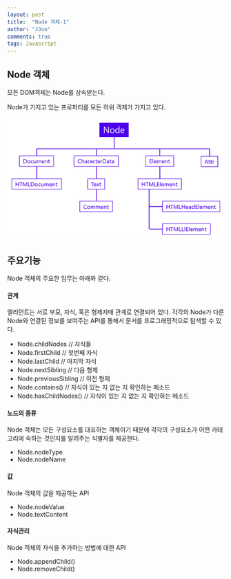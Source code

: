 ```yaml
---
layout: post
title:  "Node 객체-1"
author: "JJoo"
comments: true
tags: Javascript
---
```



## Node 객체

모든 DOM객체는 Node를 상속받는다.

Node가 가지고 있는 프로퍼티를 모든 하위 객체가 가지고 있다. 

![Node구조](/images/Node구조.png)

## 주요기능

Node 객체의 주요한 임무는 아래와 같다.

#### 관계

엘리먼트는 서로 부모, 자식, 혹은 형제자매 관계로 연결되어 있다. 각각의 Node가 다른 Node와 연결된 정보를 보여주는 API를 통해서 문서를 프로그래밍적으로 탐색할 수 있다.

- Node.childNodes // 자식들 
- Node.firstChild // 첫번째 자식
- Node.lastChild // 마지막 자식
- Node.nextSibling // 다음 형제
- Node.previousSibling // 이전 형제
- Node.contains() // 자식이 있는 지 없는 지 확인하는 메소드
- Node.hasChildNodes() // 자식이 있는 지 없는 지 확인하는 메소드


#### 노드의 종류

Node 객체는 모든 구성요소를 대표하는 객체이기 때문에 각각의 구성요소가 어떤 카테고리에 속하는 것인지를 알려주는 식별자를 제공한다.

- Node.nodeType
- Node.nodeName

#### 값

Node 객체의 값을 제공하는 API

- Node.nodeValue
- Node.textContent

#### 자식관리

Node 객체의 자식을 추가하는 방법에 대한 API

- Node.appendChild()
- Node.removeChild()

